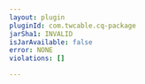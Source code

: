 ```yaml
---
layout: plugin
pluginId: com.twcable.cq-package
jarSha1: INVALID
isJarAvailable: false
error: NONE
violations: []

---
```


